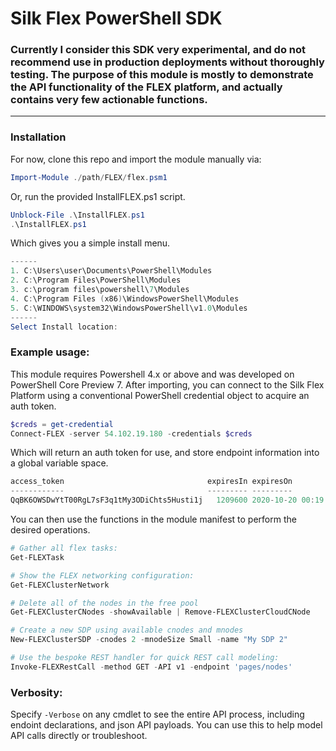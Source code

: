 # Silk Flex PowerShell SDK 
### Currently I consider this SDK very experimental, and do not recommend use in production deployments without thoroughly testing. The purpose of this module is mostly to demonstrate the API functionality of the FLEX platform, and actually contains very few actionable functions.
----
### Installation 
For now, clone this repo and import the module manually via:
```powershell
Import-Module ./path/FLEX/flex.psm1
```

Or, run the provided InstallFLEX.ps1 script. 
```powershell
Unblock-File .\InstallFLEX.ps1
.\InstallFLEX.ps1
```
Which gives you a simple install menu. 
```powershell
------
1. C:\Users\user\Documents\PowerShell\Modules
2. C:\Program Files\PowerShell\Modules
3. c:\program files\powershell\7\Modules
4. C:\Program Files (x86)\WindowsPowerShell\Modules
5. C:\WINDOWS\system32\WindowsPowerShell\v1.0\Modules
------
Select Install location:
```

### Example usage: 

This module requires Powershell 4.x or above and was developed on PowerShell Core Preview 7. 
After importing, you can connect to the Silk Flex Platform using a conventional PowerShell credential object to acquire an auth token. 
```powershell
$creds = get-credential
Connect-FLEX -server 54.102.19.180 -credentials $creds
```

Which will return an auth token for use, and store endpoint information into a global variable space. 

```powershell
access_token                                expiresIn expiresOn
------------                                --------- ---------
QqBK6OWSDwYtT00RgL7sF3q1tMy3ODiChts5Husti1j   1209600 2020-10-20 00:19:35
```

You can then use the functions in the module manifest to perform the desired operations. 
```Powershell
# Gather all flex tasks:
Get-FLEXTask

# Show the FLEX networking configuration:
Get-FLEXClusterNetwork

# Delete all of the nodes in the free pool
Get-FLEXClusterCNodes -showAvailable | Remove-FLEXClusterCloudCNode

# Create a new SDP using available cnodes and mnodes
New-FLEXClusterSDP -cnodes 2 -mnodeSize Small -name "My SDP 2"

# Use the bespoke REST handler for quick REST call modeling:
Invoke-FLEXRestCall -method GET -API v1 -endpoint 'pages/nodes'
```

### Verbosity:  

Specify `-Verbose` on any cmdlet to see the entire API process, including endoint declarations, and json API payloads. You can use this to help model API calls directly or troubleshoot. 

